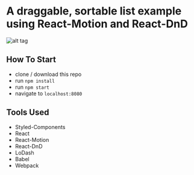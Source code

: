 # A draggable, sortable list example using React-Motion and React-DnD

![alt tag](https://github.com/xbrightmatterx/ReactAnimatedList/blob/master/ListDemo.gif)

## How To Start

- clone / download this repo
- run `npm install`
- run `npm start`
- navigate to `localhost:8080`

## Tools Used

- Styled-Components
- React
- React-Motion
- React-DnD
- LoDash
- Babel
- Webpack